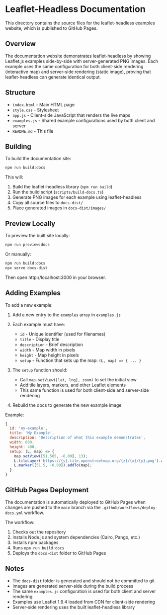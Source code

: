 # Leaflet-Headless Documentation

This directory contains the source files for the leaflet-headless examples website, which is published to GitHub Pages.

## Overview

The documentation website demonstrates leaflet-headless by showing Leaflet.js examples side-by-side with server-generated PNG images. Each example uses the same configuration for both client-side rendering (interactive map) and server-side rendering (static image), proving that leaflet-headless can generate identical output.

## Structure

- `index.html` - Main HTML page
- `style.css` - Stylesheet
- `app.js` - Client-side JavaScript that renders the live maps
- `examples.js` - Shared example configurations used by both client and server
- `README.md` - This file

## Building

To build the documentation site:

```bash
npm run build:docs
```

This will:
1. Build the leaflet-headless library (`npm run build`)
2. Run the build script (`scripts/build-docs.ts`)
3. Generate PNG images for each example using leaflet-headless
4. Copy all source files to `docs-dist/`
5. Place generated images in `docs-dist/images/`

## Preview Locally

To preview the built site locally:

```bash
npm run preview:docs
```

Or manually:

```bash
npm run build:docs
npx serve docs-dist
```

Then open http://localhost:3000 in your browser.

## Adding Examples

To add a new example:

1. Add a new entry to the `examples` array in `examples.js`
2. Each example must have:
   - `id` - Unique identifier (used for filenames)
   - `title` - Display title
   - `description` - Brief description
   - `width` - Map width in pixels
   - `height` - Map height in pixels
   - `setup` - Function that sets up the map: `(L, map) => { ... }`

3. The `setup` function should:
   - Call `map.setView([lat, lng], zoom)` to set the initial view
   - Add tile layers, markers, and other Leaflet elements
   - This same function is used for both client-side and server-side rendering

4. Rebuild the docs to generate the new example image

Example:

```javascript
{
  id: 'my-example',
  title: 'My Example',
  description: 'Description of what this example demonstrates',
  width: 600,
  height: 400,
  setup: (L, map) => {
    map.setView([51.505, -0.09], 13);
    L.tileLayer('https://{s}.tile.openstreetmap.org/{z}/{x}/{y}.png').addTo(map);
    L.marker([51.5, -0.09]).addTo(map);
  }
}
```

## GitHub Pages Deployment

The documentation is automatically deployed to GitHub Pages when changes are pushed to the `main` branch via the `.github/workflows/deploy-docs.yml` workflow.

The workflow:
1. Checks out the repository
2. Installs Node.js and system dependencies (Cairo, Pango, etc.)
3. Installs npm packages
4. Runs `npm run build:docs`
5. Deploys the `docs-dist` folder to GitHub Pages

## Notes

- The `docs-dist` folder is generated and should not be committed to git
- Images are generated server-side during the build process
- The same `examples.js` configuration is used for both client and server rendering
- Examples use Leaflet 1.9.4 loaded from CDN for client-side rendering
- Server-side rendering uses the built leaflet-headless library
